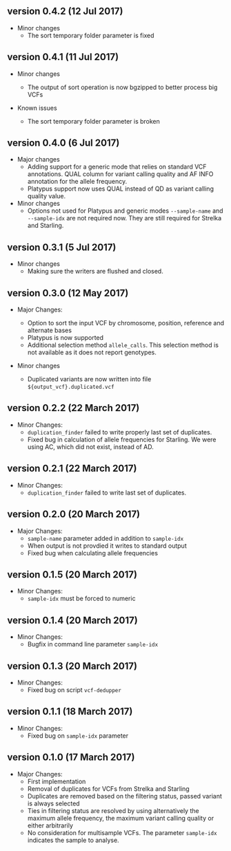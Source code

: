 version 0.4.2 (12 Jul 2017)
----------------------------

* Minor changes
    - The sort temporary folder parameter is fixed

version 0.4.1 (11 Jul 2017)
----------------------------

* Minor changes
    - The output of sort operation is now bgzipped to better process big VCFs

* Known issues
    - The sort temporary folder parameter is broken

version 0.4.0 (6 Jul 2017)
----------------------------

* Major changes
    - Adding support for a generic mode that relies on standard VCF annotations. QUAL column for variant calling quality and AF INFO annotation for the allele frequency.
    - Platypus support now uses QUAL instead of QD as variant calling quality value.
* Minor changes
    - Options not used for Platypus and generic modes `--sample-name` and `--sample-idx` are not required now. They are still required for Strelka and Starling.

version 0.3.1 (5 Jul 2017)
----------------------------

* Minor changes
    - Making sure the writers are flushed and closed.


version 0.3.0 (12 May 2017)
----------------------------

* Major Changes:
    - Option to sort the input VCF by chromosome, position, reference and alternate bases
    - Platypus is now supported
    - Additional selection method `allele_calls`. This selection method is not available as it does not report genotypes.

* Minor changes
    - Duplicated variants are now written into file `${output_vcf}.duplicated.vcf`

version 0.2.2 (22 March 2017)
----------------------------

* Minor Changes:
    - `duplication_finder` failed to write properly last set of duplicates.
    - Fixed bug in calculation of allele frequencies for Starling. We were using AC, which did not exist, instead of AD.

version 0.2.1 (22 March 2017)
----------------------------

* Minor Changes:
    - `duplication_finder` failed to write last set of duplicates.

version 0.2.0 (20 March 2017)
----------------------------

* Major Changes:
    - `sample-name` parameter added in addition to `sample-idx`
    - When output is not provdied it writes to standard output
    - Fixed bug when calculating allele frequencies

version 0.1.5 (20 March 2017)
----------------------------

* Minor Changes:
    - `sample-idx` must be forced to numeric

version 0.1.4 (20 March 2017)
----------------------------

* Minor Changes:
    - Bugfix in command line parameter `sample-idx`

version 0.1.3 (20 March 2017)
----------------------------

* Minor Changes:
    - Fixed bug on script `vcf-dedupper`

version 0.1.1 (18 March 2017)
----------------------------

* Minor Changes:
    - Fixed bug on `sample-idx` parameter


version 0.1.0 (17 March 2017)
----------------------------

* Major Changes:
    - First implementation
    - Removal of duplicates for VCFs from Strelka and Starling
    - Duplicates are removed based on the filtering status, passed variant is always selected
    - Ties in filtering status are resolved by using alternatively the maximum allele frequency, the maximum variant calling quality or either arbitrarily
    - No consideration for multisample VCFs. The parameter `sample-idx` indicates the sample to analyse.
